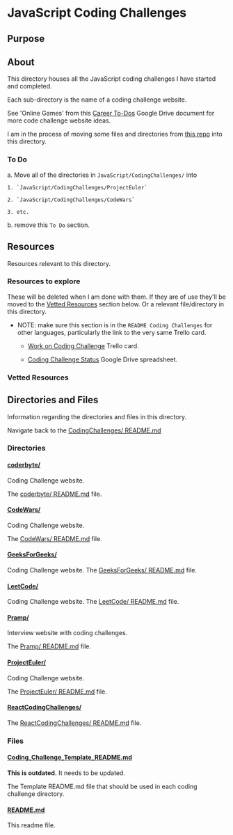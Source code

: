 # JavaScript Coding Challenges

## Purpose

<!-- The purpose of this directory is to [...]. -->

## About

<!-- This directory houses information about [name_of_the_directory_that_this_readme_file_is_in]. -->

<!-- [Some information about this directory.] -->

This directory houses all the JavaScript coding challenges I have started and completed.

Each sub-directory is the name of a coding challenge website.

See 'Online Games' from this [Career To-Dos](https://docs.google.com/document/d/1K-FDmLzGuYkasZpv9A1gTEV396rtWAi1bnCDh2uE7Q0/edit#) Google Drive document for more code challenge website ideas.

I am in the process of moving some files and directories from [this repo](https://github.com/JamieBort/CodeChallenges) into this directory.

### To Do

a. Move all of the directories in `JavaScript/CodingChallenges/` into

    1. `JavaScript/CodingChallenges/ProjectEuler`

    2. `JavaScript/CodingChallenges/CodeWars`

    3. etc.

b. remove this `To Do` section.

## Resources

Resources relevant to this directory.

### Resources to explore

These will be deleted when I am done with them. If they are of use they'll be moved to the [Vetted Resources](#vetted-resources) section below. Or a relevant file/directory in this directory.

- NOTE: make sure this section is in the `README Coding Challenges` for other languages, particularly the link to the very same Trello card.

  - [Work on Coding Challenge](https://trello.com/c/XJ6fIH6Z/153-work-on-coding-challenge) Trello card.

  - [Coding Challenge Status](https://docs.google.com/spreadsheets/d/10YrY8K-pfzFaiObyjOPFbDnwkBQdjMw7VCdLe7lx2tQ/edit#gid=0) Google Drive spreadsheet.

### Vetted Resources

## Directories and Files

Information regarding the directories and files in this directory.

Navigate back to the [CodingChallenges/ README.md](../README.md)

### Directories

#### [coderbyte/](./coderbyte/)

Coding Challenge website.

The [coderbyte/ README.md](./coderbyte/README.md) file.

<!-- The `directory_name/` [README.md](./directory_name/README.md) file. -->

#### [CodeWars/](./CodeWars/)

Coding Challenge website.

The [CodeWars/ README.md](./CodeWars/README.md) file.

<!-- The `directory_name/` [README.md](./directory_name/README.md) file. -->

#### [GeeksForGeeks/](./GeeksForGeeks/)

Coding Challenge website.
The [GeeksForGeeks/ README.md](./GeeksForGeeks/README.md) file.

<!-- The `directory_name/` [README.md](./directory_name/README.md) file. -->

#### [LeetCode/](./LeetCode/)

Coding Challenge website.
The [LeetCode/ README.md](./LeetCode/README.md) file.

<!-- The `directory_name/` [README.md](./directory_name/README.md) file. -->

#### [Pramp/](./Pramp/)

Interview website with coding challenges.

The [Pramp/ README.md](./Pramp/README.md) file.

<!-- The `directory_name/` [README.md](./directory_name/README.md) file. -->

#### [ProjectEuler/](./ProjectEuler/)

Coding Challenge website.

The [ProjectEuler/ README.md](./ProjectEuler/README.md) file.

<!-- The `directory_name/` [README.md](./directory_name/README.md) file. -->

#### [ReactCodingChallenges/](./ReactCodingChallenges/)

<!-- [About_this_directory.]

[More_info_about_this_directory.] -->

The [ReactCodingChallenges/ README.md](./ReactCodingChallenges/README.md) file.

<!-- The `directory_name/` [README.md](./directory_name/README.md) file. -->

### Files

#### [Coding_Challenge_Template_README.md](./Coding_Challenge_Template_README.md)

**This is outdated.** It needs to be updated.

The Template README.md file that should be used in each coding challenge directory.

#### [README.md](./README.md)

This readme file.
